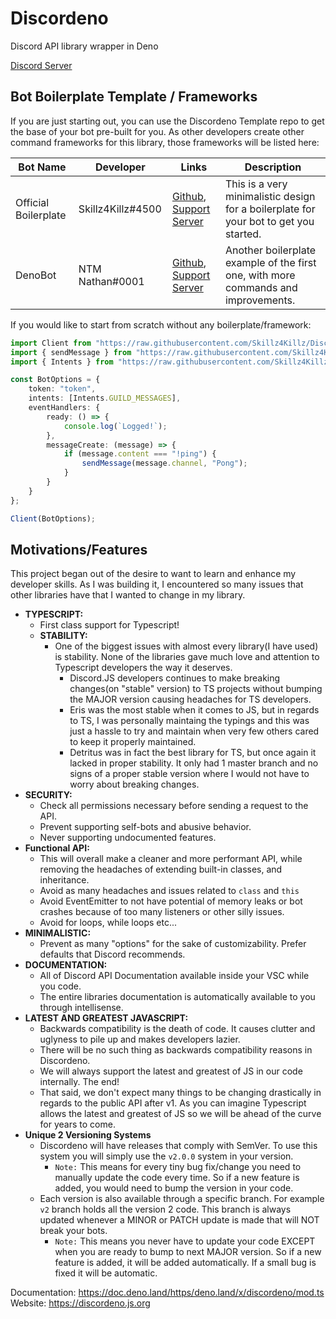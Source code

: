 # Discordeno

Discord API library wrapper in Deno

[Discord Server](https://discord.gg/J4NqJ72)

## Bot Boilerplate Template / Frameworks

If you are just starting out, you can use the Discordeno Template repo to get the base of your bot pre-built for you. As other developers create other command frameworks for this library, those frameworks will be listed here:

| Bot Name             | Developer         | Links                                                                                                           | Description                                                                           |
| -------------------- | ----------------- | --------------------------------------------------------------------------------------------------------------- | ------------------------------------------------------------------------------------- |
| Official Boilerplate | Skillz4Killz#4500 | [Github](https://github.com/Skillz4Killz/Discordeno-bot-template), [Support Server](https://discord.gg/J4NqJ72) | This is a very minimalistic design for a boilerplate for your bot to get you started. |
| DenoBot              | NTM Nathan#0001   | [Github](https://github.com/ntm-development/DenoBot), [Support Server](https://discord.com/invite/G2rb53z)      | Another boilerplate example of the first one, with more commands and improvements.    |

If you would like to start from scratch without any boilerplate/framework:

```ts
import Client from "https://raw.githubusercontent.com/Skillz4Killz/Discordeno/v5/module/client.ts";
import { sendMessage } from "https://raw.githubusercontent.com/Skillz4Killz/Discordeno/v5/handlers/channel.ts";
import { Intents } from "https://raw.githubusercontent.com/Skillz4Killz/Discordeno/v5/types/options.ts";

const BotOptions = {
    token: "token",
    intents: [Intents.GUILD_MESSAGES],
    eventHandlers: {
        ready: () => {
            console.log(`Logged!`);
        },
        messageCreate: (message) => {
            if (message.content === "!ping") {
                sendMessage(message.channel, "Pong");
            }
        }
    }
};

Client(BotOptions);
```

## Motivations/Features

This project began out of the desire to want to learn and enhance my developer skills. As I was building it, I encountered so many issues that other libraries have that I wanted to change in my library.

- **TYPESCRIPT:**
  - First class support for Typescript!
  - **STABILITY:**
    - One of the biggest issues with almost every library(I have used) is stability. None of the libraries gave much love and attention to Typescript developers the way it deserves.
      - Discord.JS developers continues to make breaking changes(on "stable" version) to TS projects without bumping the MAJOR version causing headaches for TS developers.
      - Eris was the most stable when it comes to JS, but in regards to TS, I was personally maintaing the typings and this was just a hassle to try and maintain when very few others cared to keep it properly maintained.
      - Detritus was in fact the best library for TS, but once again it lacked in proper stability. It only had 1 master branch and no signs of a proper stable version where I would not have to worry about breaking changes.
- **SECURITY:**
  - Check all permissions necessary before sending a request to the API.
  - Prevent supporting self-bots and abusive behavior.
  - Never supporting undocumented features.
- **Functional API:**
  - This will overall make a cleaner and more performant API, while removing the headaches of extending built-in classes, and inheritance.
  - Avoid as many headaches and issues related to `class` and `this`
  - Avoid EventEmitter to not have potential of memory leaks or bot crashes because of too many listeners or other silly issues.
  - Avoid for loops, while loops etc...
- **MINIMALISTIC:**
  - Prevent as many "options" for the sake of customizability. Prefer defaults that Discord recommends.
- **DOCUMENTATION:**
  - All of Discord API Documentation available inside your VSC while you code.
  - The entire libraries documentation is automatically available to you through intellisense.
- **LATEST AND GREATEST JAVASCRIPT:**
  - Backwards compatibility is the death of code. It causes clutter and uglyness to pile up and makes developers lazier.
  - There will be no such thing as backwards compatibility reasons in Discordeno.
  - We will always support the latest and greatest of JS in our code internally. The end!
  - That said, we don't expect many things to be changing drastically in regards to the public API after v1. As you can imagine Typescript allows the latest and greatest of JS so we will be ahead of the curve for years to come.
- **Unique 2 Versioning Systems**
  - Discordeno will have releases that comply with SemVer. To use this system you will simply use the `v2.0.0` system in your version.
    - `Note:` This means for every tiny bug fix/change you need to manually update the code every time. So if a new feature is added, you would need to bump the version in your code.
  - Each version is also available through a specific branch. For example `v2` branch holds all the version 2 code. This branch is always updated whenever a MINOR or PATCH update is made that will NOT break your bots.
    - `Note:` This means you never have to update your code EXCEPT when you are ready to bump to next MAJOR version. So if a new feature is added, it will be added automatically. If a small bug is fixed it will be automatic.

Documentation: https://doc.deno.land/https/deno.land/x/discordeno/mod.ts
Website: https://discordeno.js.org
